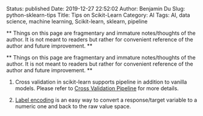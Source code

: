 Status: published
Date: 2019-12-27 22:52:02
Author: Benjamin Du
Slug: python-sklearn-tips
Title: Tips on Scikit-Learn
Category: AI
Tags: AI, data science, machine learning, Scikit-learn, sklearn, pipeline

**
Things on this page are fragmentary and immature notes/thoughts of the author.
It is not meant to readers but rather for convenient reference of the author and future improvement.
**


**
Things on this page are fragmentary and immature notes/thoughts of the author.
It is not meant to readers but rather for convenient reference of the author and future improvement.
**

1. Cross validation in scikit-learn supports pipeline in addition to vanilla models.
    Please refer to 
    [Cross Validation Pipeline](https://chrisalbon.com/machine_learning/model_evaluation/cross_validation_pipeline/)
    for more details.

3. [Label encoding](https://scikit-learn.org/stable/modules/preprocessing_targets.html#label-encoding)
    is an easy way to convert a response/target variable to a numeric one and back to the raw value space.
